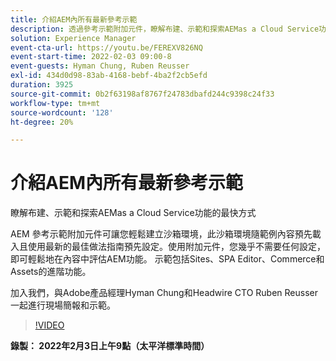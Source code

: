 ```yaml
---
title: 介紹AEM內所有最新參考示範
description: 透過參考示範附加元件，瞭解布建、示範和探索AEMas a Cloud Service功能的最快方式。
solution: Experience Manager
event-cta-url: https://youtu.be/FEREXV826NQ
event-start-time: 2022-02-03 09:00-8
event-guests: Hyman Chung, Ruben Reusser
exl-id: 434d0d98-83ab-4168-bebf-4ba2f2cb5efd
duration: 3925
source-git-commit: 0b2f63198af8767f24783dbafd244c9398c24f33
workflow-type: tm+mt
source-wordcount: '128'
ht-degree: 20%

---
```


# 介紹AEM內所有最新參考示範

瞭解布建、示範和探索AEMas a Cloud Service功能的最快方式

AEM 參考示範附加元件可讓您輕鬆建立沙箱環境，此沙箱環境隨範例內容預先載入且使用最新的最佳做法指南預先設定。使用附加元件，您幾乎不需要任何設定，即可輕鬆地在內容中評估AEM功能。 示範包括Sites、SPA Editor、Commerce和Assets的進階功能。

加入我們，與Adobe產品經理Hyman Chung和Headwire CTO Ruben Reusser一起進行現場簡報和示範。

>[!VIDEO](https://video.tv.adobe.com/v/340236/?quality=12&learn=on)

**錄製： 2022年2月3日上午9點（太平洋標準時間）**

